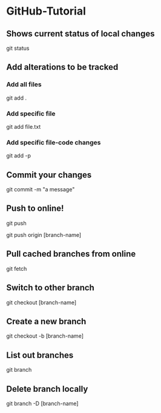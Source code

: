 # GitHub-Tutorial

## Shows current status of local changes
git status

## Add alterations to be tracked

### Add all files
git add .
### Add specific file
git add file.txt
### Add specific file-code changes
git add -p

## Commit your changes
git commit -m "a message"

## Push to online!
git push

git push origin [branch-name]

## Pull cached branches from online
git fetch
## Switch to other branch
git checkout [branch-name]
## Create a new branch
git checkout -b [branch-name]

## List out branches
git branch
## Delete branch locally
git branch -D [branch-name]